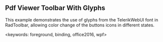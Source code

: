 ﻿## Pdf Viewer Toolbar With Glyphs ##
This example demonstrates the use of glyphs from the TelerikWebUI font in RadToolbar, allowing color change of the buttons icons in different states.

<keywords: foreground, binding, office2016, wpf>
